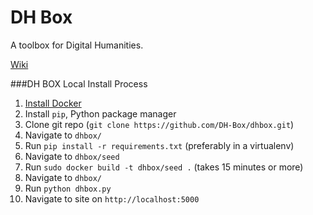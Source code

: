 DH Box
=====

A toolbox for Digital Humanities.

[Wiki](https://github.com/DH-Box/dhbox/wiki)


###DH BOX Local Install Process
1. [Install Docker](https://www.docker.com/)
2. Install `pip`, Python package manager
3. Clone git repo (`git clone https://github.com/DH-Box/dhbox.git`)
4. Navigate to `dhbox/` 
5. Run `pip install -r requirements.txt` (preferably in a virtualenv)
6. Navigate to `dhbox/seed` 
7. Run `sudo docker build -t dhbox/seed .` (takes 15 minutes or more)
8. Navigate to `dhbox/`
9. Run `python dhbox.py`
10. Navigate to site on `http://localhost:5000`
